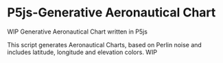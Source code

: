 # P5js-Generative Aeronautical Chart
WIP
Generative Aeronautical Chart written in P5js

This script generates Aeronautical Charts, based on Perlin noise and includes latitude, longitude and elevation colors.
WIP
